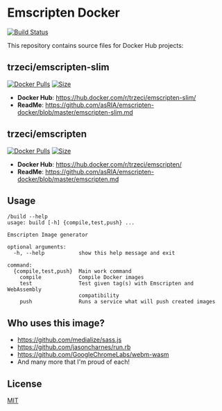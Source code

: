 # Emscripten Docker
[![Build Status](https://jenkins.trzeci.eu/buildStatus/icon?job=public/emscripten-docker.release)](https://jenkins.trzeci.eu/job/public/job/emscripten-docker.release/)


This repository contains source files for Docker Hub projects: 

## trzeci/emscripten-slim
[![Docker Pulls](https://img.shields.io/docker/pulls/trzeci/emscripten-slim.svg)](https://store.docker.com/community/images/trzeci/emscripten-slim/) [![Size](https://images.microbadger.com/badges/image/trzeci/emscripten-slim.svg)](https://microbadger.com/images/trzeci/emscripten-slim/)

* **Docker Hub**: https://hub.docker.com/r/trzeci/emscripten-slim/
* **ReadMe**: https://github.com/asRIA/emscripten-docker/blob/master/emscripten-slim.md

## trzeci/emscripten
[![Docker Pulls](https://img.shields.io/docker/pulls/trzeci/emscripten.svg)](https://store.docker.com/community/images/trzeci/emscripten/) [![Size](https://images.microbadger.com/badges/image/trzeci/emscripten.svg)](https://microbadger.com/images/trzeci/emscripten/)

* **Docker Hub**: https://hub.docker.com/r/trzeci/emscripten/
* **ReadMe**: https://github.com/asRIA/emscripten-docker/blob/master/emscripten.md

## Usage
```
/build --help
usage: build [-h] {compile,test,push} ...

Emscripten Image generator

optional arguments:
  -h, --help           show this help message and exit

command:
  {compile,test,push}  Main work command
    compile            Compile Docker images
    test               Test given tag(s) with Emscripten and WebAssembly
                       compatibility
    push               Runs a service what will push created images
```

## Who uses this image? 

* https://github.com/medialize/sass.js
* https://github.com/jasoncharnes/run.rb
* https://github.com/GoogleChromeLabs/webm-wasm
* And many more that I'm proud of each!


## License
[MIT](https://github.com/asRIA/emscripten-docker/blob/master/LICENSE)

